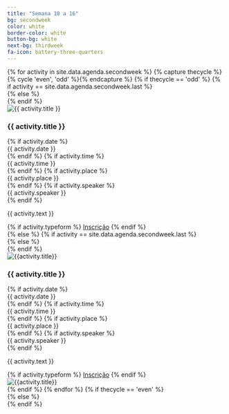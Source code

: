 ```yaml
---
title: "Semana 10 a 16"
bg: secondweek
color: white
border-color: white
button-bg: white
next-bg: thirdweek
fa-icon: battery-three-quarters
---
```


<div class="section-lines section-top section-left"></div>
{% for activity in site.data.agenda.secondweek %}
  {% capture thecycle %}{% cycle 'even', 'odd' %}{% endcapture %}
  {% if thecycle == 'odd' %}
  {% if activity == site.data.agenda.secondweek.last %}
  <div class="activity section-left">
  {% else %}
  <div class="activity section-left section-bottom">
  {% endif %}
    <div class="row activity-info-wrapper valign-wrapper">
      <div class="col m3 activity-img valign">
        <img  src="img/{{activity.image}}" alt="{{ activity.title }}">
      </div>
      <div class="col m9 activity-info">
        <h3 class="activity-title"> {{ activity.title }} </h3>
        {% if activity.date %}
        <div class="col s12 activity-date">
          <i class="fa fa-calendar"></i> <span> {{ activity.date }} </span>
        </div>
        {% endif %}
        {% if activity.time %}
        <div class="col s12 activity-time">
          <i class="fa fa-clock-o"></i> <span> {{ activity.time }} </span>
        </div>
        {% endif %}
        {% if activity.place %}
        <div class="col s12 activity-place">
          <i class="fa fa-map-marker"></i> <span> {{ activity.place }} </span>
        </div>
        {% endif %}
        {% if activity.speaker %}
        <div class="col s12 activity-speaker">
          <i class="fa fa-user"></i> <span> {{ activity.speaker }} </span>
        </div>
        {% endif %}
        <p class="col m12 activity-desc"> {{ activity.text }} </p>
        {% if activity.typeform %}
        <a class="waves-effect waves-light btn" href="{{ activity.typeform }}" target="blank">Inscrição</a>
        {% endif %}
      </div>
    </div>
  </div>
  {% else %}
  {% if activity == site.data.agenda.secondweek.last %}
  <div class="activity section-right">
  {% else %}
  <div class="activity section-right section-bottom">
  {% endif %}
    <div class="row activity-info-wrapper valign-wrapper">
      <div class="col m3 activity-img valign img-mobile">
        <img src="img/{{activity.image}}" alt="{{activity.title}}">
      </div>
      <div class="col m9 activity-info">
        <h3 class="activity-title"> {{ activity.title }} </h3>
        {% if activity.date %}
        <div class="col s12 activity-date">
          <i class="fa fa-calendar"></i> <span> {{ activity.date }} </span>
        </div>
        {% endif %}
        {% if activity.time %}
        <div class="col s12 activity-time">
          <i class="fa fa-clock-o"></i> <span> {{ activity.time }} </span>
        </div>
        {% endif %}
        {% if activity.place %}
        <div class="col s12 activity-place">
          <i class="fa fa-map-marker"></i> <span> {{ activity.place }} </span>
        </div>
        {% endif %}
        {% if activity.speaker %}
        <div class="col s12 activity-speaker">
          <i class="fa fa-user"></i> <span> {{ activity.speaker }} </span>
        </div>
        {% endif %}
        <p class="col m12 activity-desc"> {{ activity.text }} </p>
        {% if activity.typeform %}
        <a class="waves-effect waves-light btn" href="{{ activity.typeform }}" target="blank">Inscrição</a>
        {% endif %}
      </div>
      <div class="col m3 activity-img valign img-desktop">
        <img src="img/{{activity.image}}" alt="{{activity.title}}">
      </div>
    </div>
  </div>
  {% endif %}
{% endfor %}
{% if thecycle == 'even' %}
<div class="section-lines section-bottom section-left"></div>
  {% else %}
<div class="section-lines section-bottom section-right"></div>
{% endif %}